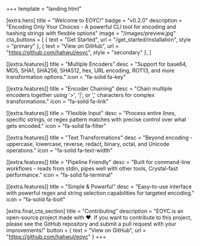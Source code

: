 +++
template = "landing.html"

[extra.hero]
title = "Welcome to EOYC!"
badge = "v0.2.0"
description = "Encoding Only Your Choices - A powerful CLI tool for encoding and hashing strings with flexible options"
image = "/images/preview.jpg"
cta_buttons = [
    { text = "Get Started", url = "/get_started/installation", style = "primary" },
    { text = "View on GitHub", url = "https://github.com/hahwul/eoyc", style = "secondary" },
]

[[extra.features]]
title = "Multiple Encoders"
desc = "Support for base64, MD5, SHA1, SHA256, SHA512, hex, URL encoding, ROT13, and more transformation options."
icon = "fa-solid fa-key"

[[extra.features]]
title = "Encoder Chaining"
desc = "Chain multiple encoders together using '>', '|', or ',' characters for complex transformations."
icon = "fa-solid fa-link"

[[extra.features]]
title = "Flexible Input"
desc = "Process entire lines, specific strings, or regex pattern matches with precise control over what gets encoded."
icon = "fa-solid fa-filter"

[[extra.features]]
title = "Text Transformations"
desc = "Beyond encoding - uppercase, lowercase, reverse, redact, binary, octal, and Unicode operations."
icon = "fa-solid fa-text-width"

[[extra.features]]
title = "Pipeline Friendly"
desc = "Built for command-line workflows - reads from stdin, pipes well with other tools, Crystal-fast performance."
icon = "fa-solid fa-terminal"

[[extra.features]]
title = "Simple & Powerful"
desc = "Easy-to-use interface with powerful regex and string selection capabilities for targeted encoding."
icon = "fa-solid fa-bolt"

[extra.final_cta_section]
title = "Contributing"
description = "EOYC is an open-source project made with ❤️. If you want to contribute to this project, please see the GitHub repository and submit a pull request with your improvements!"
button = { text = "View on GitHub", url = "https://github.com/hahwul/eoyc" }
+++